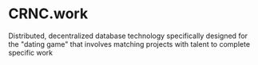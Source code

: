 # CRNC.work
Distributed, decentralized database technology specifically designed for the "dating game" that involves matching projects with talent to complete specific work
